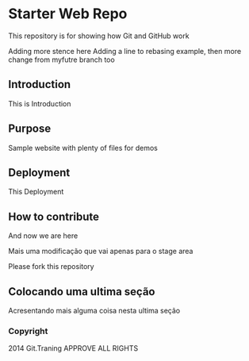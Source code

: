 # Starter Web Repo

This repository is for showing how Git and GitHub work

Adding more stence here
Adding a line to rebasing example, then more change from myfutre branch too

## Introduction

This is Introduction
## Purpose

Sample website with plenty of files for demos

## Deployment

This Deployment

## How to contribute

And now we are here

Mais uma modificação que vai apenas para o stage area

Please fork this repository

## Colocando uma ultima seção

Acresentando mais alguma coisa nesta ultima seção

### Copyright

2014 Git.Traning APPROVE ALL RIGHTS